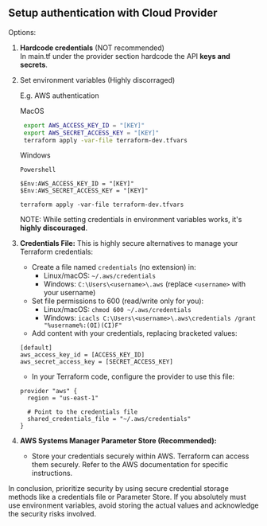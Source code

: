 ## Setup authentication with Cloud Provider  
Options:
1. **Hardcode credentials**  (NOT recommended)  
In main.tf under the provider section hardcode the API **keys and secrets**. 
   
1. Set environment variables  (Highly discorraged)  
   
   E.g. AWS authentication  

   MacOS
   ```bash
    export AWS_ACCESS_KEY_ID = "[KEY]"
    export AWS_SECRET_ACCESS_KEY = "[KEY]"
    terraform apply -var-file terraform-dev.tfvars
   ```

    Windows
    ```
    Powershell
    
    $Env:AWS_ACCESS_KEY_ID = "[KEY]"
    $Env:AWS_SECRET_ACCESS_KEY = "[KEY]"

    terraform apply -var-file terraform-dev.tfvars
   ```
   NOTE: While setting credentials in environment variables works, it's **highly discouraged**.

2. **Credentials File:**
   This is highly secure alternatives to manage your Terraform credentials:

   - Create a file named `credentials` (no extension) in:
      - Linux/macOS: `~/.aws/credentials`
      - Windows: `C:\Users\<username>\.aws` (replace `<username>` with your username)
   - Set file permissions to 600 (read/write only for you):
      - Linux/macOS: `chmod 600 ~/.aws/credentials`
      - Windows: `icacls C:\Users\<username>\.aws\credentials /grant "%username%:(OI)(CI)F"`
   - Add content with your credentials, replacing bracketed values:

   ```
   [default]
   aws_access_key_id = [ACCESS_KEY_ID]
   aws_secret_access_key = [SECRET_ACCESS_KEY]
   ```

   - In your Terraform code, configure the provider to use this file:

   ```
   provider "aws" {
     region = "us-east-1"
     
     # Point to the credentials file
     shared_credentials_file = "~/.aws/credentials"
   }
   ```

3. **AWS Systems Manager Parameter Store (Recommended):**

   - Store your credentials securely within AWS. Terraform can access them securely. Refer to the AWS documentation for specific instructions.

In conclusion, prioritize security by using secure credential storage methods like a credentials file or Parameter Store. If you absolutely must use environment variables, avoid storing the actual values and acknowledge the security risks involved.
   